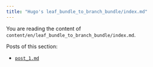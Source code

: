 ```yaml
---
title: "Hugo's leaf_bundle_to_branch_bundle/index.md"
---
```


You are reading the content of `content/en/leaf_bundle_to_branch_bundle/index.md`.

Posts of this section:
- [`post_1.md`](/leaf_bundle_to_branch_bundle/post_1)
